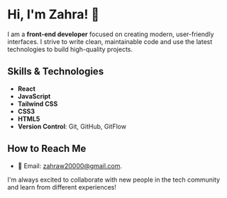 # Hi, I'm Zahra! 👋

I am a **front-end developer** focused on creating modern, user-friendly interfaces. I strive to write clean, maintainable code and use the latest technologies to build high-quality projects.

## Skills & Technologies

- **React** 
- **JavaScript** 
- **Tailwind CSS**
- **CSS3**
- **HTML5**
- **Version Control**: Git, GitHub, GitFlow

## How to Reach Me

- 📧 Email: zahraw20000@gmail.com.

I'm always excited to collaborate with new people in the tech community and learn from different experiences!

